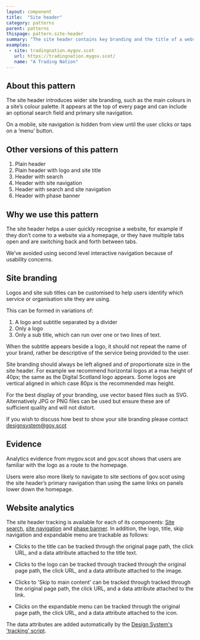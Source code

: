 ```yaml
---
layout: component
title:  "Site header"
category: patterns
parent: patterns
thispage: pattern.site-header
summary: "The site header contains key branding and the title of a website. It appears on every page."
examples:
 - site: tradingnation.mygov.scot
   url: https://tradingnation.mygov.scot/
   name: "A Trading Nation"
---
```


## About this pattern
The site header introduces wider site branding, such as the main colours in a site’s colour palette. It appears at the top of every page and can include an optional search field and primary site navigation.

On a mobile, site navigation is hidden from view until the user clicks or taps on a ‘menu’ button.

## Other versions of this pattern
1.	Plain header
2.	Plain header with logo and site title
3.	Header with search
4.	Header with site navigation
5.	Header with search and site navigation
6.	Header with phase banner

## Why we use this pattern
The site header helps a user quickly recognise a website, for example if they don’t come to a website via a homepage, or they have multiple tabs open and are switching back and forth between tabs.

We’ve avoided using second level interactive navigation because of usability concerns.

## Site branding
Logos and site sub titles can be customised to help users identify which service or organisation site they are using.

This can be formed in variations of:
1. A logo and subtitle separated by a divider
2. Only a logo
3. Only a sub title, which can run over one or two lines of text.

When the subtitle appears beside a logo, it should not repeat the name of your brand, rather be descriptive of the service being provided to the user.

Site branding should always be left aligned and of proportionate size in the site header. For example we recommend horizontal logos at a max height of 40px; the same as the Digital Scotland logo appears. Some logos are vertical aligned in which case 80px is the recommended max height.

For the best display of your branding, use vector based files such as SVG. Alternatively JPG or PNG files can be used but ensure these are of sufficient quality and will not distort.

If you wish to discuss how best to show your site branding please contact [designsystem@gov.scot](mailto:designsystem@gov.scot)

## Evidence
Analytics evidence from mygov.scot and gov.scot shows that users are familiar with the logo as a route to the homepage.

Users were also more likely to navigate to site sections of gov.scot using the site header’s primary navigation than using the same links on panels lower down the homepage.

## Website analytics
The site header tracking is available for each of its components: [Site search](/components/site-search), [site navigation](/components/site-navigation) and [phase banner](/components/phase-banner). In addition, the logo, title, skip navigation and expandable menu are trackable as follows:

* Clicks to the title can be tracked through the original page path, the click URL, and a data attribute attached to the title text.

* Clicks to the logo can be tracked through tracked through the original page path, the click URL, and a data attribute attached to the image.

* Clicks to 'Skip to main content' can be tracked through tracked through the original page path, the click URL, and a data attribute attached to the link.

* Clicks on the expandable menu can be tracked through the original page path, the click URL, and a data attribute attached to the icon.

The data attributes are added automatically by the [Design System's 'tracking' script](/get-started/tracking).
